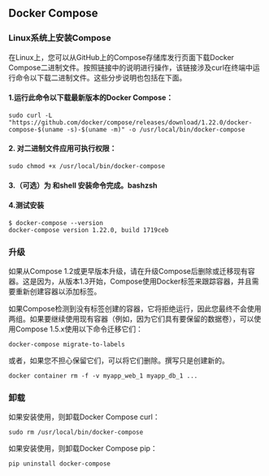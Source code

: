 ## Docker Compose

### Linux系统上安装Compose

在Linux上，您可以从GitHub上的Compose存储库发行页面下载Docker Compose二进制文件。按照链接中的说明进行操作，该链接涉及curl在终端中运行命令以下载二进制文件。这些分步说明也包括在下面。

#### 1.运行此命令以下载最新版本的Docker Compose：

```
sudo curl -L "https://github.com/docker/compose/releases/download/1.22.0/docker-compose-$(uname -s)-$(uname -m)" -o /usr/local/bin/docker-compose
```
#### 2. 对二进制文件应用可执行权限：

```
sudo chmod +x /usr/local/bin/docker-compose
```

#### 3.（可选）为 和shell 安装命令完成。bashzsh

#### 4.测试安装

```
$ docker-compose --version
docker-compose version 1.22.0, build 1719ceb
```

### 升级

如果从Compose 1.2或更早版本升级，请在升级Compose后删除或迁移现有容器。这是因为，从版本1.3开始，Compose使用Docker标签来跟踪容器，并且需要重新创建容器以添加标签。

如果Compose检测到没有标签创建的容器，它将拒绝运行，因此您最终不会使用两组。如果要继续使用现有容器（例如，因为它们具有要保留的数据卷），可以使用Compose 1.5.x使用以下命令迁移它们：

```
docker-compose migrate-to-labels
```

或者，如果您不担心保留它们，可以将它们删除。撰写只是创建新的。

```
docker container rm -f -v myapp_web_1 myapp_db_1 ...

```

### 卸载

如果安装使用，则卸载Docker Compose curl：
```
sudo rm /usr/local/bin/docker-compose
```
如果安装使用，则卸载Docker Compose pip：

```
pip uninstall docker-compose
```

